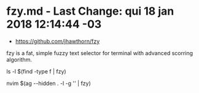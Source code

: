 # fzy.md - Last Change: qui 18 jan 2018 12:14:44 -03
+ https://github.com/jhawthorn/fzy

fzy is a fat, simple fuzzy text selector for terminal with advanced
scorring algorithm.

   ls -l $(find -type f | fzy)

   nvim $(ag --hidden . -l -g '' | fzy)
